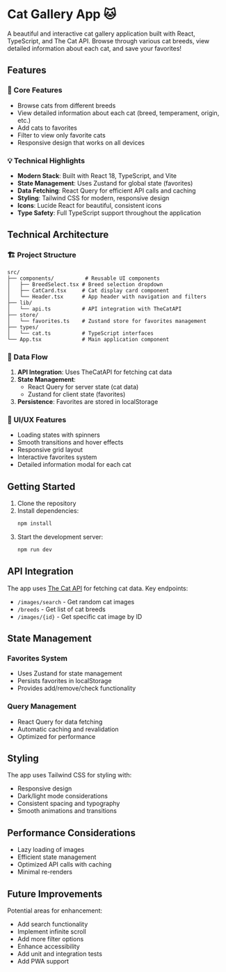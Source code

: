 # Cat Gallery App 🐱

A beautiful and interactive cat gallery application built with React, TypeScript, and The Cat API. Browse through various cat breeds, view detailed information about each cat, and save your favorites!

## Features

### 🎯 Core Features
- Browse cats from different breeds
- View detailed information about each cat (breed, temperament, origin, etc.)
- Add cats to favorites
- Filter to view only favorite cats
- Responsive design that works on all devices

### 💡 Technical Highlights
- **Modern Stack**: Built with React 18, TypeScript, and Vite
- **State Management**: Uses Zustand for global state (favorites)
- **Data Fetching**: React Query for efficient API calls and caching
- **Styling**: Tailwind CSS for modern, responsive design
- **Icons**: Lucide React for beautiful, consistent icons
- **Type Safety**: Full TypeScript support throughout the application

## Technical Architecture

### 🏗 Project Structure
```
src/
├── components/          # Reusable UI components
│   ├── BreedSelect.tsx # Breed selection dropdown
│   ├── CatCard.tsx     # Cat display card component
│   └── Header.tsx      # App header with navigation and filters
├── lib/
│   └── api.ts          # API integration with TheCatAPI
├── store/
│   └── favorites.ts    # Zustand store for favorites management
├── types/
│   └── cat.ts          # TypeScript interfaces
└── App.tsx             # Main application component
```

### 🔄 Data Flow
1. **API Integration**: Uses TheCatAPI for fetching cat data
2. **State Management**:
   - React Query for server state (cat data)
   - Zustand for client state (favorites)
3. **Persistence**: Favorites are stored in localStorage

### 🎨 UI/UX Features
- Loading states with spinners
- Smooth transitions and hover effects
- Responsive grid layout
- Interactive favorites system
- Detailed information modal for each cat

## Getting Started

1. Clone the repository
2. Install dependencies:
   ```bash
   npm install
   ```
3. Start the development server:
   ```bash
   npm run dev
   ```

## API Integration

The app uses [The Cat API](https://thecatapi.com/) for fetching cat data. Key endpoints:
- `/images/search` - Get random cat images
- `/breeds` - Get list of cat breeds
- `/images/{id}` - Get specific cat image by ID

## State Management

### Favorites System
- Uses Zustand for state management
- Persists favorites in localStorage
- Provides add/remove/check functionality

### Query Management
- React Query for data fetching
- Automatic caching and revalidation
- Optimized for performance

## Styling

The app uses Tailwind CSS for styling with:
- Responsive design
- Dark/light mode considerations
- Consistent spacing and typography
- Smooth animations and transitions

## Performance Considerations

- Lazy loading of images
- Efficient state management
- Optimized API calls with caching
- Minimal re-renders

## Future Improvements

Potential areas for enhancement:
- Add search functionality
- Implement infinite scroll
- Add more filter options
- Enhance accessibility
- Add unit and integration tests
- Add PWA support
